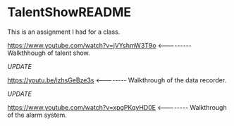 # TalentShowREADME

This is an assignment I had for a class.

https://www.youtube.com/watch?v=jVYshmW3T9o <--------- Walkthhough of talent show.

*UPDATE*

https://youtu.be/izhsGeBze3s <-------- Walkthrough of  the data recorder.

*UPDATE*

https://www.youtube.com/watch?v=xpgPKqyHD0E <-------- Walkthrough of the alarm system.

